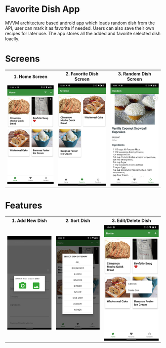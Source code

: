 # Favorite Dish App 
MVVM architecture based android app which loads random dish from the API, user can mark it as favorite if needed. Users can also save their own recipes for later use.
The app stores all the added and favorite selected dish loaclly. 

# Screens 
<table style="width:100%">
  <tr>
    <th>1. Home Screen </th>
    <th>2. Favorite Dish Screen </th> 
    <th>3. Random Dish Screen </th>
  </tr>
  <tr>
    <td><img src = "https://github.com/nikeight/Dish-App/blob/main/Screenshots/home_screen.png"/></td> 
    <td><img src = "https://github.com/nikeight/Dish-App/blob/main/Screenshots/favorite_screen.png"/></td>
     <td><img src = "https://github.com/nikeight/Dish-App/blob/main/Screenshots/random_screen.png"/></td>
  </tr>
</table>

# Features 
<table style="width:100%">
  <tr>
    <th>1. Add New Dish </th>
    <th>2. Sort Dish </th> 
    <th>3. Edit/Delete Dish </th>
  </tr>
  <tr>
    <td><img src = "https://github.com/nikeight/Dish-App/blob/main/Screenshots/add_dish.png"/></td> 
    <td><img src = "https://github.com/nikeight/Dish-App/blob/main/Screenshots/filter_dish.png"/></td>
    <td><img src = "https://github.com/nikeight/Dish-App/blob/main/Screenshots/edit_dish.png"/></td>
  </tr>
</table>
